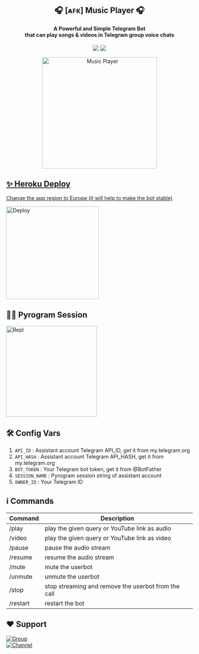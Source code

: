 <h2 align= center><b>🎧 </Oꜰꜰʟɪɴᴇ> ‌[ᴀꜰᴋ] Music Player 🎧</b></h2>
<h4 align = center>A Powerful and Simple Telegram Bot<br> that can play songs & videos in Telegram group voice chats</h4>

<p align='center'>
<a href="https://www.python.org/" alt="made-with-python"> <img src="https://img.shields.io/badge/Made%20with-Python-1f425f.svg?style=flat-square&logo=python&color=blue"></a>
<a href="https://github.com/Unknownvip/Afk-Music/graphs/commit-activity" alt="Maintenance"> <img src="https://img.shields.io/badge/Maintained%3F-yes-green.svg?style=flat-square"></a></p>

<p align="center"><a href="https://t.me/UNIQUE_society"><img src="https://telegra.ph/file/6af06eb789bc3b1eb89d1.jpg" height="300" width="310" alt="Music Player"></p>

## ✨ Heroku Deploy
Change the app region to Europe (it will help to make the bot stable)
  
<p align="left"><a href="https://dashboard.heroku.com/new?template=https://github.com/Unknownvip/afk-music"><img src="https://img.shields.io/badge/Deploy%20To%20Heroku-blueviolet?style=for-the-badge&logo=heroku" width="250" alt="Deploy"></a></p>

## 🏃‍♂ Pyrogram Session

<p align="left"><a href="https://replit.com/@AaravxD/PyroStringSession#main.py"><img src="https://img.shields.io/badge/Generate%20On%20Repl-blueviolet?style=for-the-badge&logo=appveyor" width="245" alt="Repl"></a></p>  

## 🛠 Config Vars

1. `API_ID` : Assistant account Telegram API_ID, get it from my.telegram.org
2. `API_HASH` : Assistant account Telegram API_HASH, get it from my.telegram.org
3. `BOT_TOKEN` : Your Telegram bot token, get it from @BotFather
4. `SESSION_NAME` : Pyrogram session string of assistant account
5. `OWNER_ID` : Your Telegram ID

## ℹ️ Commands

| Command  | Description                                          |
| -------  | ---------------------------------------------------- |
| /play    | play the given query or YouTube link as audio        |
| /video   | play the given query or YouTube link as video        |
| /pause   | pause the audio stream                               |
| /resume  | resume the audio stream                              |
| /mute    | mute the userbot                                     |
| /unmute  | unmute the userbot                                   |
| /stop    | stop streaming and remove the userbot from the call  |
| /restart | restart the bot                                      |

## ❤️ Support

<a href="https://t.me/The_Blaze_Network"><img src="https://img.shields.io/badge/Join-Telegram%20Group-blue.svg?logo=telegram" alt="Group"></a><br>
<a href="https://t.me/Blaze_Support"><img src="https://img.shields.io/badge/Join-Telegram%20Channel-red.svg?logo=Telegram" alt="Channel"></a>

